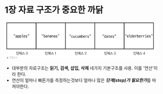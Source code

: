# **1장 자료 구조가 중요한 까닭**

<img src="../image/1-1.png" width="600px"  alt="인덱스"></img>

- 대부분의 자료구조는 **읽기, 검색, 삽입, 삭제** 네가지 기본구조를 사용. 이를 '연산'이라 한다.
- 연산이 얼마나 빠른가를 측정하는것보다 얼마나 많은 ***단계(step)가 필요한가***를 따져야한다.
